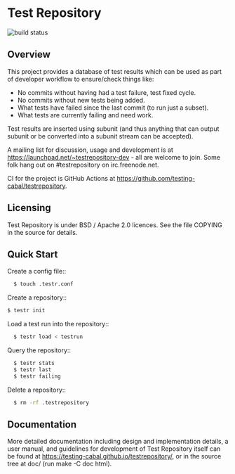 # Test Repository

![build status](https://badgen.net/github/checks/testing-cabal/testrepository)

## Overview

This project provides a database of test results which can be used as part of
developer workflow to ensure/check things like:

* No commits without having had a test failure, test fixed cycle.
* No commits without new tests being added.
* What tests have failed since the last commit (to run just a subset).
* What tests are currently failing and need work.

Test results are inserted using subunit (and thus anything that can output
subunit or be converted into a subunit stream can be accepted).

A mailing list for discussion, usage and development is at
https://launchpad.net/~testrepository-dev - all are welcome to join. Some folk
hang out on #testrepository on irc.freenode.net.

CI for the project is GitHub Actions at https://github.com/testing-cabal/testrepository.

## Licensing

Test Repository is under BSD / Apache 2.0 licences. See the file COPYING in the source for details.

## Quick Start

Create a config file::

```sh
  $ touch .testr.conf
```

Create a repository::

  ```sh
  $ testr init
```

Load a test run into the repository::

```sh
  $ testr load < testrun
```

Query the repository::

```sh
  $ testr stats
  $ testr last
  $ testr failing
```

Delete a repository::

```sh
  $ rm -rf .testrepository
```

## Documentation

More detailed documentation including design and implementation details, a
user manual, and guidelines for development of Test Repository itself can be
found at https://testing-cabal.github.io/testrepository/, or in the source
tree at doc/ (run make -C doc html).
